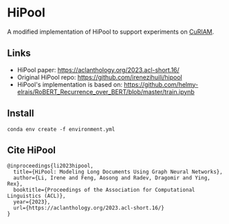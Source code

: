 # HiPool

A modified implementation of HiPool to support experiments on [CuRIAM](https://arxiv.org/abs/2305.14719).

## Links
- HiPool paper: https://aclanthology.org/2023.acl-short.16/
- Original HiPool repo: https://github.com/irenezihuili/hipool
- HiPool's implementation is based on: https://github.com/helmy-elrais/RoBERT_Recurrence_over_BERT/blob/master/train.ipynb

## Install
`conda env create -f environment.yml`

## Cite HiPool
```
@inproceedings{li2023hipool,
  title={HiPool: Modeling Long Documents Using Graph Neural Networks},
  author={Li, Irene and Feng, Aosong and Radev, Dragomir and Ying, Rex},
  booktitle={Proceedings of the Association for Computational Linguistics (ACL)},
  year={2023},
  url={https://aclanthology.org/2023.acl-short.16/}
}
```
